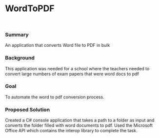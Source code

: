 # WordToPDF

<br>

### Summary

An application that converts Word file to PDF in bulk

### Background

This application was needed for a school where the teachers needed to convert large numbers of exam papers that were word docs to pdf 


### Goal

To automate the word to pdf conversion process.


### Proposed Solution

Created a C# console application that takes a path to a folder as input and converts the folder filled with word documents to pdf. Used the Microsoft Office API which contains the interop library to complete 
the task.
 



